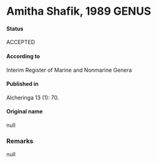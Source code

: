 Amitha Shafik, 1989 GENUS
=======

#### Status
ACCEPTED

#### According to
Interim Register of Marine and Nonmarine Genera

#### Published in
Alcheringa 13 (1): 70.

#### Original name
null

### Remarks
null